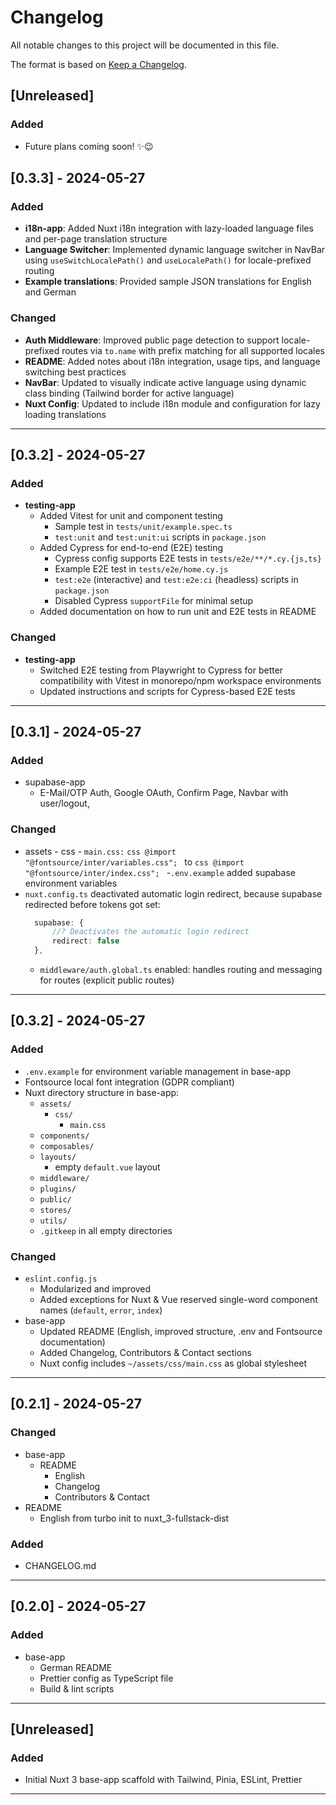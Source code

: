 # Changelog

All notable changes to this project will be documented in this file.

The format is based on [Keep a Changelog](https://keepachangelog.com/en/1.0.0/).

## [Unreleased]

### Added

- Future plans coming soon! ✨😉

## [0.3.3] - 2024-05-27

### Added
- **i18n-app**: Added Nuxt i18n integration with lazy-loaded language files and per-page translation structure
- **Language Switcher**: Implemented dynamic language switcher in NavBar using `useSwitchLocalePath()` and `useLocalePath()` for locale-prefixed routing
- **Example translations**: Provided sample JSON translations for English and German

### Changed
- **Auth Middleware**: Improved public page detection to support locale-prefixed routes via `to.name` with prefix matching for all supported locales
- **README**: Added notes about i18n integration, usage tips, and language switching best practices
- **NavBar**: Updated to visually indicate active language using dynamic class binding (Tailwind border for active language)
- **Nuxt Config**: Updated to include i18n module and configuration for lazy loading translations
---

## [0.3.2] - 2024-05-27

### Added
- **testing-app**
  - Added Vitest for unit and component testing
    - Sample test in `tests/unit/example.spec.ts`
    - `test:unit` and `test:unit:ui` scripts in `package.json`
  - Added Cypress for end-to-end (E2E) testing
    - Cypress config supports E2E tests in `tests/e2e/**/*.cy.{js,ts}`
    - Example E2E test in `tests/e2e/home.cy.js`
    - `test:e2e` (interactive) and `test:e2e:ci` (headless) scripts in `package.json`
    - Disabled Cypress `supportFile` for minimal setup
  - Added documentation on how to run unit and E2E tests in README

### Changed
- **testing-app**
  - Switched E2E testing from Playwright to Cypress for better compatibility with Vitest in monorepo/npm workspace environments
  - Updated instructions and scripts for Cypress-based E2E tests



---

## [0.3.1] - 2024-05-27

### Added

- supabase-app
  - E-Mail/OTP Auth, Google OAuth, Confirm Page, Navbar with user/logout,

### Changed

- assets - css - `main.css:`
  `css
        @import "@fontsource/inter/variables.css";
        `
  to
  `css
        @import "@fontsource/inter/index.css";
        ` -`.env.example` added supabase environment variables
- `nuxt.config.ts` deactivated automatic login redirect, because supabase redirected before tokens got set:
  ```ts
    supabase: {
        //? Deactivates the automatic login redirect
        redirect: false
    },
  ```
  - `middleware/auth.global.ts` enabled: handles routing and messaging for routes (explicit public routes)

---

## [0.3.2] - 2024-05-27

### Added

- `.env.example` for environment variable management in base-app
- Fontsource local font integration (GDPR compliant)
- Nuxt directory structure in base-app:
  - `assets/`
    - `css/`
      - `main.css`
  - `components/`
  - `composables/`
  - `layouts/`
    - empty `default.vue` layout
  - `middleware/`
  - `plugins/`
  - `public/`
  - `stores/`
  - `utils/`
  - `.gitkeep` in all empty directories

### Changed

- `eslint.config.js`
  - Modularized and improved
  - Added exceptions for Nuxt & Vue reserved single-word component names (`default`, `error`, `index`)
- base-app
  - Updated README (English, improved structure, .env and Fontsource documentation)
  - Added Changelog, Contributors & Contact sections
  - Nuxt config includes `~/assets/css/main.css` as global stylesheet

---

## [0.2.1] - 2024-05-27

### Changed

- base-app
  - README
    - English
    - Changelog
    - Contributors & Contact
- README
  - English from turbo init to nuxt_3-fullstack-dist

### Added

- CHANGELOG.md

---

## [0.2.0] - 2024-05-27

### Added

- base-app
  - German README
  - Prettier config as TypeScript file
  - Build & lint scripts

---

## [Unreleased]

### Added

- Initial Nuxt 3 base-app scaffold with Tailwind, Pinia, ESLint, Prettier

---
